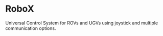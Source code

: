 # RoboX
Universal Control System for ROVs and UGVs using joystick and multiple communication options.
